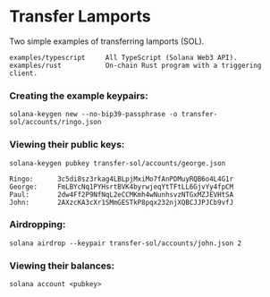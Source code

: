 # Transfer Lamports

Two simple examples of transferring lamports (SOL).

```shell
examples/typescript     All TypeScript (Solana Web3 API).
examples/rust           On-chain Rust program with a triggering client.
```

### Creating the example keypairs:

```shell
solana-keygen new --no-bip39-passphrase -o transfer-sol/accounts/ringo.json
```

### Viewing their public keys:

```shell
solana-keygen pubkey transfer-sol/accounts/george.json
```

```shell
Ringo:      3c5di8sz3rkag4LBLpjMxiMo7fAnPDMuyRQB6o4L4G1r
George:     FmLBYcNq1PYHsrtBVK4byrwjeqYtTFtLL6GjvYy4fpCM
Paul:       2dw4Ff2P9NfNqL2eCCMKmh4wNunhsvzNTGxMZJEVHtSA
John:       2AXzcKA3cXr1SMmGESTkP8pqx232njXQBCJJPJCb9vfJ
```

### Airdropping:

```shell
solana airdrop --keypair transfer-sol/accounts/john.json 2
```

### Viewing their balances:

```shell
solana account <pubkey> 